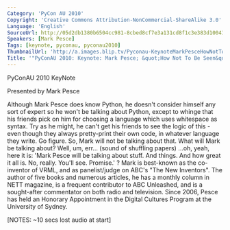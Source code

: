 ```yaml
---
Category: 'PyCon AU 2010'
Copyright: 'Creative Commons Attribution-NonCommercial-ShareAlike 3.0'
Language: 'English'
SourceUrl: http://05d2db1380b6504cc981-8cbed8cf7e3a131cd8f1c3e383d10041.r93.cf2.rackcdn.com/pycon-au-2010/483_pyconau-2010-keynote-mark-pesce-quot-how-not-to-be-seen-quot.flv
Speakers: [Mark Pesce]
Tags: [keynote, pyconau, pyconau2010]
ThumbnailUrl: 'http://a.images.blip.tv/Pyconau-KeynoteMarkPesceHowNotToBeSeen121-838.jpg'
Title: '"PyConAU 2010: Keynote: Mark Pesce; &quot;How Not To Be Seen&quot;"'
---
```

PyConAU 2010 KeyNote

Presented by Mark Pesce

Although Mark Pesce does know Python, he doesn't consider himself any sort of
expert so he won't be talking about Python, except to whinge that his friends
pick on him for choosing a language which uses whitespace as syntax. Try as he
might, he can't get his friends to see the logic of this - even though they
always pretty-print their own code, in whatever language they write. Go
figure. So, Mark will not be talking about that. What will Mark be talking
about? Well, um, err... (sound of shuffling papers) ...oh, yeah, here it is:
'Mark Pesce will be talking about stuff. And things. And how great it all is.
No, really. You'll see. Promise.' ? Mark is best-known as the co-inventor of
VRML, and as panelist/judge on ABC's "The New Inventors". The author of five
books and numerous articles, he has a monthly column in NETT magazine, is a
frequent contributor to ABC Unleashed, and is a sought-after commentator on
both radio and television. Since 2006, Pesce has held an Honorary Appointment
in the Digital Cultures Program at the University of Sydney.

[NOTES: ~10 secs lost audio at start]

